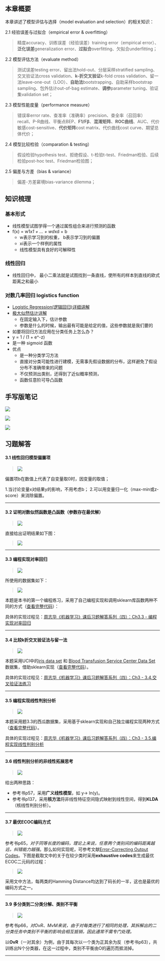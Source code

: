 ## 本章概要 ##本章讲述了模型评估与选择（model evaluation and selection）的相关知识：2.1 经验误差与过拟合（empirical error & overfitting）> 精度accuracy、训练误差（经验误差）training error（empirical error）、**泛化误差**generalization error、**过拟合**overfitting、欠拟合underfitting；2.2 模型评估方法（evaluate method）> 测试误差testing error、留出法hold-out、分层采样stratified sampling、交叉验证法cross validation、**k-折交叉验证**k-fold cross validation、留一法leave-one-out（LOO）、**自助法**bootstrapping、自助采样bootstrap sampling、包外估计out-of-bag estimate、**调参**parameter tuning、验证集validation set；2.3 模型性能度量（performance measure）> 错误率error rate、查准率（准确率）precision、查全率（召回率）recall、P-R曲线、平衡点BEP、**F1/Fβ**、**混淆矩阵**、**ROC曲线**、AUC、代价敏感cost-sensitive、**代价矩阵**cost matrix、代价曲线cost curve、期望总体代价；2.4 模型比较检验（comparation & testing）> 假设检验hypothesis test、拒绝假设、t-检验t-test、Friedman检验、后续检验post-hoc test、Friedman检验图；2.5 偏差与方差（bias & variance）> 偏差-方差窘境bias-variance dilemma；## 知识梳理### 基本形式              * 线性模型试图学得一个通过属性组合来进行预测的函数 * f(x) = w1*x1 + ... + wd*xd + b    * w表示学习到的权重， b表示学习到的偏置    * xi表示一个样例的属性    * 线性模型具有良好的可解释性                  ### 线性回归* 线性回归中， 最小二乘法就是试图找到一条直线，使所有的样本到直线的欧式距离之和最小### 对数几率回归 logistics function* [Logistic Regression(逻辑回归)详细讲解](https://blog.csdn.net/joshly/article/details/50494548)* [极大似然估计详解](https://blog.csdn.net/zengxiantao1994/article/details/72787849)    * 在固定输入下，估计参数    * 参数是什么的时候，输出最有可能是给定的值，这些参数就是我们要的* 如要将回归方法应用在分类任务上怎么办？* y = 1 / (1 + e^-z)* 是一种 sigmoid 函数* 优点    * 是一种分类学习方法    * 直接对分类可能性进行建模，无需事先假设数据的分布，这样避免了假设分布不准确带来的问题    * 不仅预测出类别，还得到了近似概率预测，    * 函数任意阶可导凸函数## 手写版笔记![](./linear_model/3.1.jpg)![](./linear_model/3.2.jpg)![](./linear_model/3.3.jpg)## 习题解答 ###### 3.1 线性回归模型偏置项 ####> ![](./linear_model/Ch3/3.1.png)偏置项b在数值上代表了自变量取0时，因变量的取值；1.当讨论变量x对结果y的影响，不用考虑b；2.可以用变量归一化（max-min或z-score）来消除偏置。----#### 3.2 证明对数似然函数是凸函数（参数存在最优解） ####> ![](./linear_model/Ch3/3.2.png)直接给出证明结果如下图：> ![](./linear_model/Ch3/3.2.1.png)----#### 3.3 编程实现对率回归 ####> ![](./linear_model/Ch3/3.3.png)所使用的数据集如下：> ![](./linear_model/Ch3/3.3.1.png)本题是本书的第一个编程练习，采用了自己编程实现和调用sklearn库函数两种不同的方式（[查看完整代码](https://github.com/PY131/Machine-Learning_ZhouZhihua/tree/master/ch3_linear_model/3.3_logistic_regression_watermelon/)）：具体的实现过程见：[周志华《机器学习》课后习题解答系列（四）：Ch3.3 - 编程实现对率回归](http://blog.csdn.net/snoopy_yuan/article/details/63684219)----#### 3.4 比较k折交叉验证法与留一法 ####> ![](./linear_model/Ch3/3.4.png)本题采用UCI中的[iris data set](http://archive.ics.uci.edu/ml/datasets/Iris) 和 [Blood Transfusion Service Center Data Set](http://archive.ics.uci.edu/ml/datasets/Blood+Transfusion+Service+Center) 数据集，借助sklearn实现（[查看完整代码](https://github.com/PY131/Machine-Learning_ZhouZhihua/tree/master/ch3_linear_model/3.4_cross_validation)）。具体的实现过程见：[周志华《机器学习》课后习题解答系列（四）：Ch3 - 3.4.交叉验证法练习](http://blog.csdn.net/snoopy_yuan/article/details/64131129)----#### 3.5 编程实现线性判别分析 ####> ![](./linear_model/Ch3/3.5.png)本题采用题3.3的西瓜数据集，采用基于sklearn实现和自己独立编程实现两种方式（[查看完整代码](https://github.com/PY131/Machine-Learning_ZhouZhihua/tree/master/ch3_linear_model/3.5_LDA)）。具体的实现过程见：[周志华《机器学习》课后习题解答系列（四）：Ch3 - 3.5.编程实现线性判别分析](http://blog.csdn.net/snoopy_yuan/article/details/64443841)----#### 3.6 线性判别分析的非线性拓展思考 ####> ![](./linear_model/Ch3/3.6.png)给出两种思路：- 参考书p57，采用**广义线性模型**，如 y-> ln(y)。- 参考书p137，采用**核方法**将非线性特征空间隐式映射到线性空间，得到**KLDA**（核线性判别分析）。----#### 3.7 最优ECOC编码方式 ####> ![](./linear_model/Ch3/3.7.png)参考书p65，*对于同等长度的编码，理论上来说，任意两个类别间的编码距离越远，纠错能力越强*。那么如何实现呢，可参考文献[Error-Correcting Output Codes](http://www.ccs.neu.edu/home/vip/teach/MLcourse/4_boosting/lecture_notes/ecoc/ecoc.pdf)。下图是截取文中的关于在较少类时采用**exhaustive codes**来生成最优ECOC二元码的过程：> ![](./linear_model/Ch3/3.7.1.png)采用文中方法，每两类的Hamming Distance均达到了码长的一半，这也是最优的编码方式之一。----#### 3.9 多分类到二分类分解、类别不平衡 ####> ![](./linear_model/Ch3/3.9.png)参考书p66，*对OvR、MvM来说，由于对每类进行了相同的处理，其拆解出的二分类任务中类别不平衡的影响会相互抵销，因此通常不需专门处理。*以**OvR**（一对其余）为例，由于其每次以一个类为正其余为反（参考书p63），共训练出N个分类器，在这一过程中，类别不平衡由O的遍历而抵消掉。----